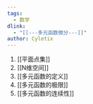 ```yaml
---
tags: 
  - 数学
dlink:
  - "[[---多元函数微分---]]"
author: Cyletix
---
```

1. [[平面点集]]
2. [[N维空间]]
3. [[多元函数的定义]]
4. [[多元函数的极限]]
5. [[多元函数的连续性]]

